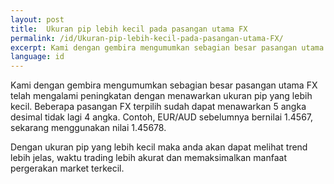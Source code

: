 ```yaml
---
layout: post
title:  Ukuran pip lebih kecil pada pasangan utama FX
permalink: /id/Ukuran-pip-lebih-kecil-pada-pasangan-utama-FX/
excerpt: Kami dengan gembira mengumumkan sebagian besar pasangan utama FX telah mengalami peningkatan dengan menawarkan ukuran pip yang lebih kecil.
language: id
---
```


Kami dengan gembira mengumumkan sebagian besar pasangan utama FX telah mengalami peningkatan dengan menawarkan ukuran pip yang lebih kecil. Beberapa pasangan FX terpilih sudah dapat menawarkan 5 angka desimal tidak lagi 4 angka. Contoh, EUR/AUD sebelumnya bernilai 1.4567, sekarang menggunakan nilai 1.45678.

Dengan ukuran pip yang lebih kecil maka anda akan dapat melihat trend lebih jelas, waktu trading lebih akurat dan memaksimalkan manfaat pergerakan market terkecil.
